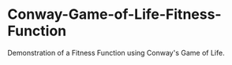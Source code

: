 # Conway-Game-of-Life-Fitness-Function
Demonstration of a Fitness Function using Conway's Game of Life.
